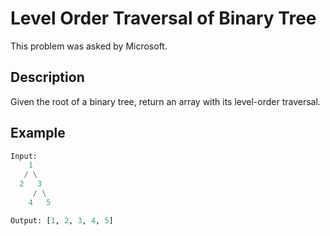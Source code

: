 # Level Order Traversal of Binary Tree

This problem was asked by Microsoft.

## Description

Given the root of a binary tree, return an array with its level-order traversal.

## Example

```python
Input:
    1
   / \
  2   3
     / \
    4   5

Output: [1, 2, 3, 4, 5]
```
